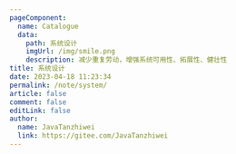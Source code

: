```yaml
---
pageComponent:
  name: Catalogue
  data:
    path: 系统设计
    imgUrl: /img/smile.png
    description: 减少重复劳动，增强系统可用性、拓展性、健壮性
title: 系统设计
date: 2023-04-18 11:23:34
permalink: /note/system/
article: false
comment: false
editLink: false
author: 
  name: JavaTanzhiwei
  link: https://gitee.com/JavaTanzhiwei
---
```

